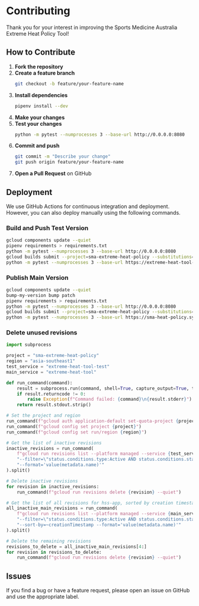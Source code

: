 # Contributing

Thank you for your interest in improving the Sports Medicine Australia Extreme Heat Policy Tool!

## How to Contribute

1. **Fork the repository**
2. **Create a feature branch**
    ```bash
    git checkout -b feature/your-feature-name
    ```
3. **Install dependencies**
    ```bash
    pipenv install --dev
    ```
4. **Make your changes**
5. **Test your changes**
    ```bash
    python -m pytest --numprocesses 3 --base-url http://0.0.0.0:8080
    ```
6. **Commit and push**
    ```bash
    git commit -m "Describe your change"
    git push origin feature/your-feature-name
    ```
7. **Open a Pull Request** on GitHub

## Deployment

We use GitHub Actions for continuous integration and deployment.
However, you can also deploy manually using the following commands.

### Build and Push Test Version

```bash
gcloud components update --quiet
pipenv requirements > requirements.txt
python -m pytest --numprocesses 3 --base-url http://0.0.0.0:8080
gcloud builds submit --project=sma-extreme-heat-policy --substitutions=_REPO_NAME="extreme-heat-tool-test",_PROJ_NAME="sma-extreme-heat-policy",_IMG_NAME="test"
python -m pytest --numprocesses 3 --base-url https://extreme-heat-tool-test-987661761927.asia-southeast1.run.app
```

### Publish Main Version

```bash
gcloud components update --quiet
bump-my-version bump patch
pipenv requirements > requirements.txt
python -m pytest --numprocesses 3 --base-url http://0.0.0.0:8080
gcloud builds submit --project=sma-extreme-heat-policy --substitutions=_REPO_NAME="extreme-heat-tool",_PROJ_NAME="sma-extreme-heat-policy",_IMG_NAME="main"
python -m pytest --numprocesses 3 --base-url https://sma-heat-policy.sydney.edu.au/
```

### Delete unused revisions

```python
import subprocess

project = "sma-extreme-heat-policy"
region = "asia-southeast1"
test_service = "extreme-heat-tool-test"
main_service = "extreme-heat-tool"

def run_command(command):
    result = subprocess.run(command, shell=True, capture_output=True, text=True)
    if result.returncode != 0:
        raise Exception(f"Command failed: {command}\n{result.stderr}")
    return result.stdout.strip()

# Set the project and region
run_command(f"gcloud auth application-default set-quota-project {project}")
run_command(f"gcloud config set project {project}")
run_command(f"gcloud config set run/region {region}")

# Get the list of inactive revisions
inactive_revisions = run_command(
    f"gcloud run revisions list --platform managed --service {test_service} "
    "--filter=\"status.conditions.type:Active AND status.conditions.status:'False'\" "
    "--format='value(metadata.name)'"
).split()

# Delete inactive revisions
for revision in inactive_revisions:
    run_command(f"gcloud run revisions delete {revision} --quiet")

# Get the list of all revisions for hss-app, sorted by creation timestamp
all_inactive_main_revisions = run_command(
    f"gcloud run revisions list --platform managed --service {main_service} "
    "--filter=\"status.conditions.type:Active AND status.conditions.status:'False'\" "
    "--sort-by=~creationTimestamp --format='value(metadata.name)'"
).split()

# Delete the remaining revisions
revisions_to_delete = all_inactive_main_revisions[4:]
for revision in revisions_to_delete:
    run_command(f"gcloud run revisions delete {revision} --quiet")
```

## Issues

If you find a bug or have a feature request, please open an issue on GitHub and use the appropriate label.




